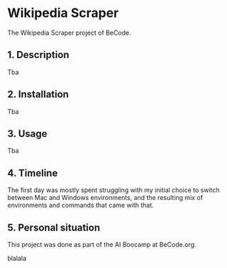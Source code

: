 # Wikipedia Scraper
The Wikipedia Scraper project of BeCode.

## 1. Description 
Tba

## 2. Installation 
Tba

## 3. Usage 
Tba

## 4. Timeline 
The first day was mostly spent struggling with my initial choice to switch between Mac and Windows environments, and the resulting mix of environments and commands that came with that. 

## 5. Personal situation 
This project was done as part of the AI Boocamp at BeCode.org.

blalala